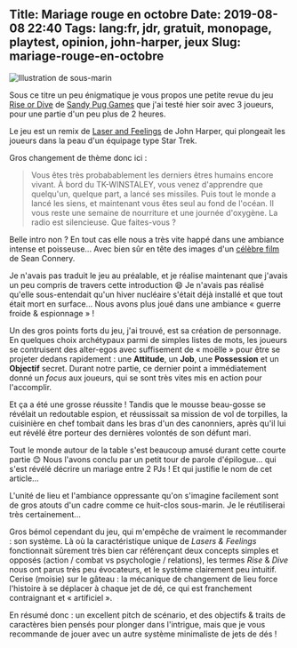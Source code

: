 Title: Mariage rouge en octobre
Date: 2019-08-08 22:40
Tags: lang:fr, jdr, gratuit, monopage, playtest, opinion, john-harper, jeux
Slug: mariage-rouge-en-octobre
---

![Illustration de sous-marin](images/2019/08/rise-or-dive.png)

Sous ce titre un peu énigmatique je vous propos une petite revue du jeu [Rise or Dive](https://sandypuggames.itch.io/rise-or-dive) de [Sandy Pug Games](https://www.drivethrurpg.com/browse/pub/7386/Sandy-Pug-Games) que j'ai testé hier soir avec 3 joueurs,
pour une partie d'un peu plus de 2 heures.

Le jeu est un remix de [Laser and Feelings](http://www.onesevendesign.com/laserfeelings/) de John Harper,
qui plongeait les joueurs dans la peau d'un équipage type Star Trek.

Gros changement de thème donc ici :

> Vous êtes très probabablement les derniers êtres humains encore vivant.
> À bord du TK-WINSTALEY, vous venez d'apprendre que quelqu'un, quelque part, a lancé ses missiles.
> Puis tout le monde a lancé les siens, et maintenant vous êtes seul au fond de l'océan.
> Il vous reste une semaine de nourriture et une journée d'oxygène. La radio est silencieuse. Que faites-vous ?

Belle intro non ? En tout cas elle nous a très vite happé dans une ambiance intense et poisseuse...
Avec bien sûr en tête des images d'un [célèbre film](https://www.imdb.com/title/tt0099810/) de Sean Connery.

Je n'avais pas traduit le jeu au préalable, et je réalise maintenant que j'avais un peu compris de travers cette introduction 😄 Je n'avais pas réalisé qu'elle sous-entendait qu'un hiver nucléaire s'était déjà installé et que tout était mort en surface... Nous avons plus joué dans une ambiance « guerre froide & espionnage » !

Un des gros points forts du jeu, j'ai trouvé, est sa création de personnage.
En quelques choix archétypaux parmi de simples listes de mots, les joueurs se contruisent des alter-egos avec suffisement de « moëlle » pour être se projeter dedans rapidement : une **Attitude**, un **Job**, une **Possession** et un **Objectif** secret.
Durant notre partie, ce dernier point a immédiatement donné un _focus_ aux joueurs, qui se sont très vites mis en action pour l'accomplir.

Et ça a été une grosse réussite !
Tandis que le mousse beau-gosse se révélait un redoutable espion,
et réussissait sa mission de vol de torpilles,
la cuisinière en chef tombait dans les bras d'un des canonniers,
après qu'il lui eut révélé être porteur des dernières volontés de son défunt mari.

Tout le monde autour de la table s'est beaucoup amusé durant cette courte partie 😊
Nous l'avons conclu par un petit tour de parole d'épilogue... qui s'est révélé décrire un mariage entre 2 PJs !
Et qui justifie le nom de cet article...

L'unité de lieu et l'ambiance oppressante qu'on s'imagine facilement sont de gros atouts d'un cadre comme ce huit-clos sous-marin. Je le réutiliserai très certainement...

Gros bémol cependant du jeu, qui m'empêche de vraiment le recommander : son système.
Là où la caractéristique unique de _Lasers & Feelings_ fonctionnait sûrement très bien
car référençant deux concepts simples et opposés (action / combat vs psychologie / relations),
les termes _Rise_ & _Dive_ nous ont parus très peu évocateurs,
et le système clairement peu intuitif.
Cerise (moisie) sur le gâteau : la mécanique de changement de lieu force l'histoire à se déplacer à chaque jet de dé,
ce qui est franchement contraignant et « artificiel ».

En résumé donc : un excellent pitch de scénario, et des objectifs & traits de caractères bien pensés pour plonger dans l'intrigue, mais que je vous recommande de jouer avec un autre système minimaliste de jets de dés !
